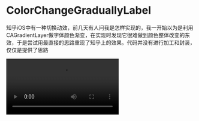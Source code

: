 # ColorChangeGraduallyLabel
知乎iOS中有一种切换动效，前几天有人问我是怎样实现的，我一开始以为是利用CAGradientLayer做字体颜色渐变，在实现时发现它很难做到颜色整体改变的东效，于是尝试用最直接的思路重现了知乎上的效果。代码并没有进行加工和封装，仅仅是提供了思路

![video](https://github.com/coderLiH/ColorChangeGraduallyLabel/blob/master/screen.mp4)